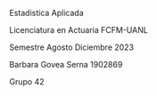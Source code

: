  Estadistica Aplicada
 
 Licenciatura en Actuaria FCFM-UANL 
 
 Semestre Agosto Diciembre 2023 
 
 Barbara Govea Serna 1902869
 
 Grupo 42
